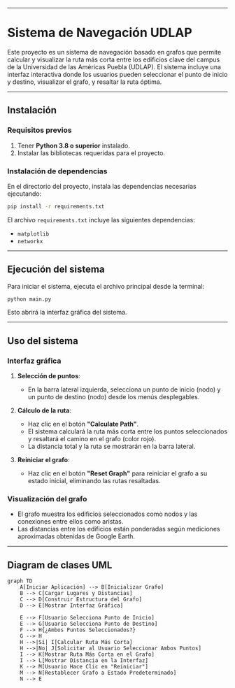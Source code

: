 
---

# **Sistema de Navegación UDLAP**

Este proyecto es un sistema de navegación basado en grafos que permite calcular y visualizar la ruta más corta entre los edificios clave del campus de la Universidad de las Américas Puebla (UDLAP). El sistema incluye una interfaz interactiva donde los usuarios pueden seleccionar el punto de inicio y destino, visualizar el grafo, y resaltar la ruta óptima.

---

## **Instalación**

### **Requisitos previos**
1. Tener **Python 3.8 o superior** instalado.
2. Instalar las bibliotecas requeridas para el proyecto.

### **Instalación de dependencias**
En el directorio del proyecto, instala las dependencias necesarias ejecutando:

```bash
pip install -r requirements.txt
```

El archivo `requirements.txt` incluye las siguientes dependencias:
- `matplotlib`
- `networkx`

---

## **Ejecución del sistema**

Para iniciar el sistema, ejecuta el archivo principal desde la terminal:

```bash
python main.py
```

Esto abrirá la interfaz gráfica del sistema.

---

## **Uso del sistema**

### **Interfaz gráfica**
1. **Selección de puntos**:
   - En la barra lateral izquierda, selecciona un punto de inicio (nodo) y un punto de destino (nodo) desde los menús desplegables.

2. **Cálculo de la ruta**:
   - Haz clic en el botón **"Calculate Path"**.
   - El sistema calculará la ruta más corta entre los puntos seleccionados y resaltará el camino en el grafo (color rojo).
   - La distancia total y la ruta se mostrarán en la barra lateral.

3. **Reiniciar el grafo**:
   - Haz clic en el botón **"Reset Graph"** para reiniciar el grafo a su estado inicial, eliminando las rutas resaltadas.

### **Visualización del grafo**
- El grafo muestra los edificios seleccionados como nodos y las conexiones entre ellos como aristas.
- Las distancias entre los edificios están ponderadas según mediciones aproximadas obtenidas de Google Earth.

---

## Diagram de clases UML


```mermaid
graph TD
    A[Iniciar Aplicación] --> B[Inicializar Grafo]
    B --> C[Cargar Lugares y Distancias]
    C --> D[Construir Estructura del Grafo]
    D --> E[Mostrar Interfaz Gráfica]
    
    E --> F[Usuario Selecciona Punto de Inicio]
    E --> G[Usuario Selecciona Punto de Destino]
    F --> H{¿Ambos Puntos Seleccionados?}
    G --> H
    H -->|Sí| I[Calcular Ruta Más Corta]
    H -->|No| J[Solicitar al Usuario Seleccionar Ambos Puntos]
    I --> K[Mostrar Ruta Más Corta en el Grafo]
    I --> L[Mostrar Distancia en la Interfaz]
    K --> M[Usuario Hace Clic en "Reiniciar"]
    M --> N[Restablecer Grafo a Estado Predeterminado]
    N --> E

